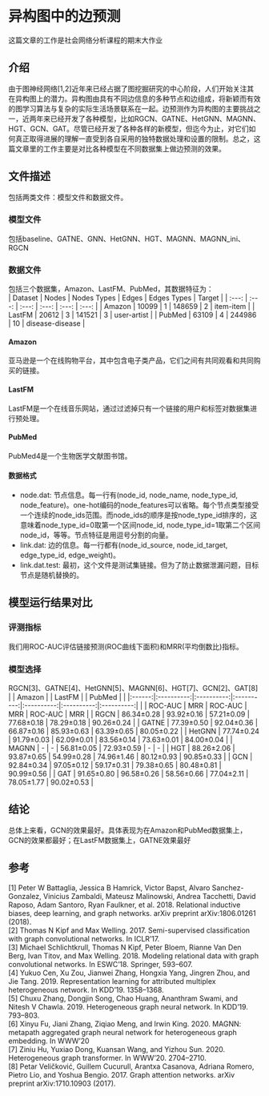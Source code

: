 # 异构图中的边预测
这篇文章的工作是社会网络分析课程的期末大作业
## 介绍
由于图神经网络[1,2]近年来已经占据了图挖掘研究的中心阶段，人们开始关注其在异构图上的潜力。异构图由具有不同边信息的多种节点和边组成，将新颖而有效的图学习算法与复杂的实际生活场景联系在一起。边预测作为异构图的主要挑战之一，近两年来已经开发了各种模型，比如RGCN、GATNE、HetGNN、MAGNN、HGT、GCN、GAT。尽管已经开发了各种各样的新模型，但迄今为止，对它们如何真正取得进展的理解一直受到各自采用的独特数据处理和设置的限制。总之，这篇文章里的工作主要是对比各种模型在不同数据集上做边预测的效果。
## 文件描述
包括两类文件：模型文件和数据文件。
### 模型文件
包括baseline、GATNE、GNN、HetGNN、HGT、MAGNN、MAGNN_ini、RGCN
### 数据文件
包括三个数据集，Amazon、LastFM、PubMed，其数据特征为：  
| Dataset | Nodes | Nodes Types | Edges | Edges Types | Target |
| :---: | :---: | :---: | :---: | :---: | :---: |
| Amazon | 10099 | 1 | 148659 | 2 | item-item |
| LastFM | 20612 | 3 | 141521 | 3 | user-artist |
| PubMed | 63109 | 4 | 244986 | 10 | disease-disease |
#### Amazon
亚马逊是一个在线购物平台，其中包含电子类产品，它们之间有共同观看和共同购买的链接。
#### LastFM
LastFM是一个在线音乐网站，通过过滤掉只有一个链接的用户和标签对数据集进行预处理。
#### PubMed
PubMed4是一个生物医学文献图书馆。
#### 数据格式
- node.dat: 节点信息。每一行有(node_id, node_name, node_type_id, node_feature)。one-hot编码的node_features可以省略。每个节点类型接受一个连续的node_ids范围。而node_ids的顺序是按node_type_id排序的，这意味着node_type_id=0取第一个区间node_id, node_type_id=1取第二个区间node_id，等等。节点特征是用逗号分割的向量。
- link.dat: 边的信息。每一行都有(node_id_source, node_id_target, edge_type_id, edge_weight)。
- link.dat.test: 最初，这个文件是测试集链接。但为了防止数据泄漏问题，目标节点是随机替换的。
## 模型运行结果对比
### 评测指标
我们用ROC-AUC评估链接预测(ROC曲线下面积)和MRR(平均倒数比)指标。
### 模型选择
RGCN[3]、GATNE[4]、HetGNN[5]、MAGNN[6]、HGT[7]、GCN[2]、GAT[8]
|        |   Amazon   |            |   LastFM   |            |   PubMed   |            |
|:------:|:----------:|:----------:|:----------:|:----------:|:----------:|:----------:|
|        |   ROC-AUC  |     MRR    |   ROC-AUC  |     MRR    |   ROC-AUC  |     MRR    |
|  RGCN  | 86.34±0.28 | 93.92±0.16 | 57.21±0.09 | 77.68±0.18 | 78.29±0.18 | 90.26±0.24 |
|  GATNE | 77.39±0.50 | 92.04±0.36 | 66.87±0.16 | 85.93±0.63 | 63.39±0.65 | 80.05±0.22 |
| HetGNN | 77.74±0.24 | 91.79±0.03 | 62.09±0.01 | 83.56±0.14 | 73.63±0.01 | 84.00±0.04 |
|  MAGNN |      -     |      -     | 56.81±0.05 | 72.93±0.59 |      -     |      -     |
|   HGT  | 88.26±2.06 | 93.87±0.65 | 54.99±0.28 | 74.96±1.46 | 80.12±0.93 | 90.85±0.33 |
|   GCN  | 92.84±0.34 | 97.05±0.12 | 59.17±0.31 | 79.38±0.65 | 80.48±0.81 | 90.99±0.56 |
|   GAT  | 91.65±0.80 | 96.58±0.26 | 58.56±0.66 | 77.04±2.11 | 78.05±1.77 | 90.02±0.53 |
## 结论
总体上来看，GCN的效果最好。具体表现为在Amazon和PubMed数据集上，GCN的效果都最好；在LastFM数据集上，GATNE效果最好
## 参考
[1] Peter W Battaglia, Jessica B Hamrick, Victor Bapst, Alvaro Sanchez-Gonzalez, Vinicius Zambaldi, Mateusz Malinowski, Andrea Tacchetti, David Raposo, Adam Santoro, Ryan Faulkner, et al. 2018. Relational inductive biases, deep learning, and graph networks. arXiv preprint arXiv:1806.01261 (2018).  
[2] Thomas N Kipf and Max Welling. 2017. Semi-supervised classification with graph convolutional networks. In ICLR’17.  
[3] Michael Schlichtkrull, Thomas N Kipf, Peter Bloem, Rianne Van Den Berg, Ivan Titov, and Max Welling. 2018. Modeling relational data with graph convolutional networks. In ESWC’18. Springer, 593–607.  
[4] Yukuo Cen, Xu Zou, Jianwei Zhang, Hongxia Yang, Jingren Zhou, and Jie Tang. 2019. Representation learning for attributed multiplex heterogeneous network. In KDD’19. 1358–1368.  
[5] Chuxu Zhang, Dongjin Song, Chao Huang, Ananthram Swami, and Nitesh V Chawla. 2019. Heterogeneous graph neural network. In KDD’19. 793–803.  
[6] Xinyu Fu, Jiani Zhang, Ziqiao Meng, and Irwin King. 2020. MAGNN: metapath aggregated graph neural network for heterogeneous graph embedding. In WWW’20  
[7] Ziniu Hu, Yuxiao Dong, Kuansan Wang, and Yizhou Sun. 2020. Heterogeneous graph transformer. In WWW’20. 2704–2710.  
[8] Petar Veličković, Guillem Cucurull, Arantxa Casanova, Adriana Romero, Pietro Lio, and Yoshua Bengio. 2017. Graph attention networks. arXiv preprint arXiv:1710.10903 (2017).


